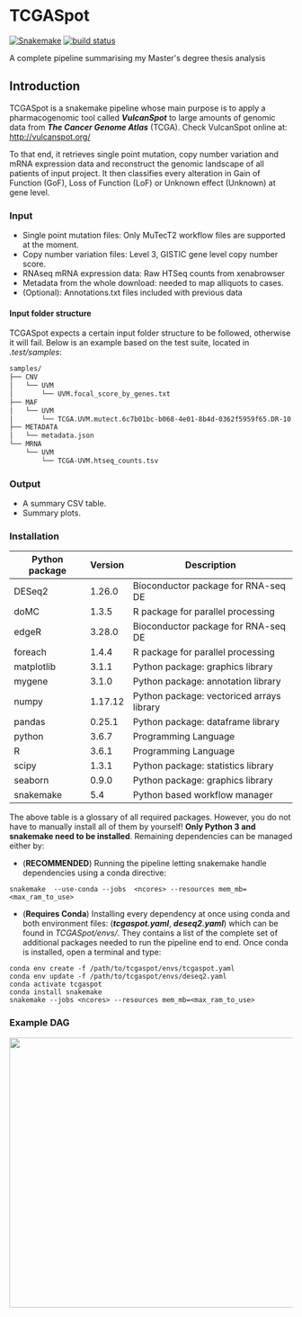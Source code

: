 <h1>TCGASpot</h1>

[![Snakemake](https://img.shields.io/badge/snakemake-%E2%89%A55.4-brightgreen.svg?style=flat-square)](https://snakemake.bitbucket.io)
[![build status](https://gitlab.com/bu_cnio/TCGAspot/badges/master/pipeline.svg)](https://gitlab.com/bu_cnio/TCGAspot/commits/master)

A complete pipeline summarising my Master's degree thesis analysis

## Introduction
TCGASpot is a snakemake pipeline whose main purpose is to apply a pharmacogenomic tool called ***VulcanSpot*** to  large amounts of genomic data from ***The Cancer Genome Atlas*** (TCGA). Check VulcanSpot online at: http://vulcanspot.org/

To that end, it retrieves single point mutation, copy number variation and mRNA expression data and reconstruct the genomic landscape of all patients of input project. It then classifies every alteration in Gain of Function (GoF), Loss of Function (LoF) or Unknown effect (Unknown) at gene level.


### Input

- Single point mutation files: Only MuTecT2 workflow files are supported at the moment.
- Copy number variation files: Level 3, GISTIC gene level copy number score.
- RNAseq mRNA expression data: Raw HTSeq counts from xenabrowser
- Metadata from the whole download: needed to map alliquots to cases.
- (Optional): Annotations.txt files included with previous data

#### Input folder structure
TCGASpot expects a certain input folder structure to be followed,  otherwise
it will fail. Below is an example based on the test suite, located in _.test/samples_:

```bash
samples/
├── CNV
│   └── UVM
│       └── UVM.focal_score_by_genes.txt
├── MAF
│   └── UVM
│       └── TCGA.UVM.mutect.6c7b01bc-b068-4e01-8b4d-0362f5959f65.DR-10.0.somatic.maf
├── METADATA
│   └── metadata.json
└── MRNA
    └── UVM
        └── TCGA-UVM.htseq_counts.tsv
```


### Output

- A summary CSV table.
- Summary plots.

### Installation

| Python package | Version | Description |
| --- | --- | --- |
| DESeq2 | 1.26.0 | Bioconductor package for RNA-seq DE |
| doMC | 1.3.5 | R package for parallel processing 
| edgeR | 3.28.0 | Bioconductor package for RNA-seq DE |
| foreach | 1.4.4 | R package for parallel processing
| matplotlib | 3.1.1  | Python package: graphics library |
| mygene  | 3.1.0   | Python package: annotation library |
| numpy | 1.17.12 | Python package: vectoriced arrays library |
| pandas | 0.25.1 | Python package: dataframe library |
| python | 3.6.7 | Programming Language  |
| R | 3.6.1 | Programming Language |
| scipy | 1.3.1  | Python package: statistics library |
| seaborn | 0.9.0 | Python package: graphics library |
| snakemake | 5.4 | Python based workflow manager |

The above table is a glossary of all required packages. However, you do not have to manually install all of them by yourself! **Only Python 3 and snakemake need to be installed**. Remaining dependencies can be managed either by:

- (**RECOMMENDED**) Running the pipeline letting snakemake handle dependencies using a conda directive:

```
snakemake  --use-conda --jobs  <ncores> --resources mem_mb=<max_ram_to_use>
```

- (**Requires Conda**) Installing every dependency at once using conda and both environment files: (___tcgaspot.yaml___, ___deseq2.yaml___) which can be found in _TCGASpot/envs/_. They contains a list
of the complete set of additional packages needed to run the pipeline end to end. Once conda is installed, open a terminal
and type:
```
conda env create -f /path/to/tcgaspot/envs/tcgaspot.yaml
conda env update -f /path/to/tcgaspot/envs/deseq2.yaml
conda activate tcgaspot
conda install snakemake
snakemake --jobs <ncores> --resources mem_mb=<max_ram_to_use>
```




### Example DAG
<p align="center">
  <img width="600" height="480" src="https://gitlab.com/bu_cnio/TCGAspot/blob/master/example_dag.svg">
</p>
